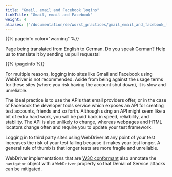 ```yaml
---
title: "Gmail, email and Facebook logins"
linkTitle: "Gmail, email and Facebook"
weight: 4
aliases: ["/documentation/de/worst_practices/gmail_email_and_facebook_logins/"]
---
```


{{% pageinfo color="warning" %}}
<p class="lead">
   <i class="fas fa-language display-4"></i> 
   Page being translated from 
   English to German. Do you speak German? Help us to translate
   it by sending us pull requests!
</p>
{{% /pageinfo %}}

For multiple reasons, logging into sites like Gmail and Facebook
using WebDriver is not recommended.
Aside from being against the usage terms for these sites
(where you risk having the account shut down),
it is slow and unreliable.

The ideal practice is to use the APIs that email providers offer,
or in the case of Facebook the developer tools service
which exposes an API for creating test accounts, friends and so forth.
Although using an API might seem like a bit of extra hard work,
you will be paid back in speed, reliability, and stability.
The API is also unlikely to change,
whereas webpages and HTML locators change often
and require you to update your test framework.

Logging in to third party sites using WebDriver
at any point of your test increases the risk
of your test failing because it makes your test longer.
A general rule of thumb is that longer tests
are more fragile and unreliable.

WebDriver implementations that are
[W3C conformant](//w3c.github.io/webdriver/webdriver-spec.html)
also annotate the `navigator` object
with a `WebDriver` property
so that Denial of Service attacks can be mitigated.